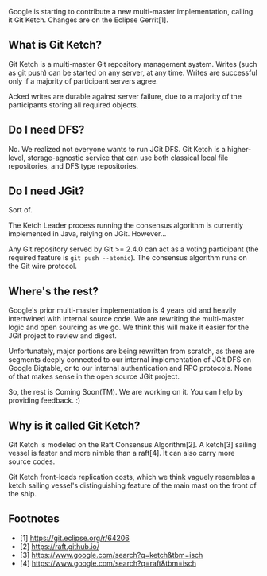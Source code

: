 Google is starting to contribute a new multi-master implementation,
calling it Git Ketch. Changes are on the Eclipse Gerrit[1].


What is Git Ketch?
------------------
Git Ketch is a multi-master Git repository management system. Writes
(such as git push) can be started on any server, at any time. Writes
are successful only if a majority of participant servers agree.

Acked writes are durable against server failure, due to a majority of
the participants storing all required objects.


Do I need DFS?
--------------
No. We realized not everyone wants to run JGit DFS. Git Ketch is a
higher-level, storage-agnostic service that can use both classical
local file repositories, and DFS type repositories.


Do I need JGit?
---------------
Sort of.

The Ketch Leader process running the consensus algorithm is currently
implemented in Java, relying on JGit. However...

Any Git repository served by Git >= 2.4.0 can act as a voting
participant (the required feature is `git push --atomic`). The
consensus algorithm runs on the Git wire protocol.


Where's the rest?
-----------------
Google's prior multi-master implementation is 4 years old and heavily
intertwined with internal source code. We are rewriting the
multi-master logic and open sourcing as we go. We think this will make
it easier for the JGit project to review and digest.

Unfortunately, major portions are being rewritten from scratch, as
there are segments deeply connected to our internal implementation of
JGit DFS on Google Bigtable, or to our internal authentication and RPC
protocols. None of that makes sense in the open source JGit project.

So, the rest is Coming Soon(TM). We are working on it.
You can help by providing feedback. :)


Why is it called Git Ketch?
---------------------------
Git Ketch is modeled on the Raft Consensus Algorithm[2]. A ketch[3]
sailing vessel is faster and more nimble than a raft[4]. It can also
carry more source codes.

Git Ketch front-loads replication costs, which we think vaguely
resembles a ketch sailing vessel's distinguishing feature of the main
mast on the front of the ship.


Footnotes
---------
- [1] https://git.eclipse.org/r/64206
- [2] https://raft.github.io/
- [3] https://www.google.com/search?q=ketch&tbm=isch
- [4] https://www.google.com/search?q=raft&tbm=isch

